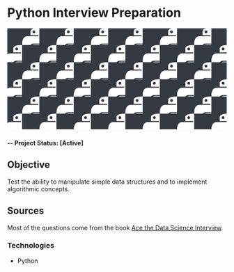 # Python Interview Preparation

![alternative text](img/readme_image.jpg)

#### -- Project Status: [Active]

## Objective
Test the ability to manipulate simple data structures and to implement algorithmic concepts.

## Sources
Most of the questions come from the book [Ace the Data Science Interview](https://www.acethedatascienceinterview.com/).

### Technologies
* Python
